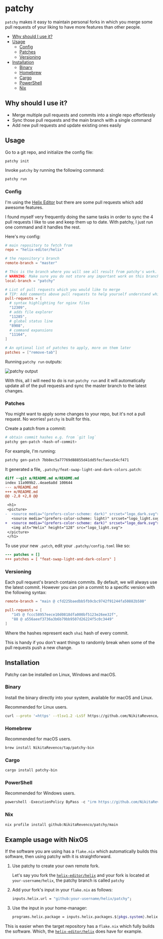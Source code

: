 # patchy

`patchy` makes it easy to maintain personal forks in which you merge some pull requests of your liking to have more features than other people.

- [Why should I use it?](#why-should-i-use-it)
- [Usage](#usage)
  - [Config](#config)
  - [Patches](#patches)
  - [Versioning](#versioning)
- [Installation](#installation)
  - [Binary](#binary)
  - [Homebrew](#homebrew)
  - [Cargo](#cargo)
  - [PowerShell](#powershell)
  - [Nix](#nix)

## Why should I use it?

- Merge multiple pull requests and commits into a single repo effortlessly
- Sync those pull requests and the main branch with a single command
- Add new pull requests and update existing ones easily

## Usage

Go to a git repo, and initialize the config file:

```sh
patchy init
```

Invoke `patchy` by running the following command:

```sh
patchy run
```

### Config

I'm using the [Helix Editor](https://github.com/helix-editor/helix) but there are some pull requests which add awesome features.

I found myself very frequently doing the same tasks in order to sync the 4 pull requests I like to use and keep them up to date. With patchy, I just run one command and it handles the rest.

Here's my config:

```toml
# main repository to fetch from
repo = "helix-editor/helix"

# the repository's branch
remote-branch = "master"

# This is the branch where you will see all result from patchy's work. Set it to any branch you want.
# WARNING: Make sure you do not store any important work on this branch. It will be erased.
local-branch = "patchy"

# List of pull requests which you would like to merge
# TIP: Add comments above pull requests to help yourself understand which PRs do what
pull-requests = [
  # syntax highlighting for nginx files
  "12309",
  # adds file explorer
  "11285",
  # global status line
  "8908",
  # command expansions
  "11164",
]

# An optional list of patches to apply, more on them later
patches = ["remove-tab"]
```

Running `patchy run` outputs:

![patchy output](https://github.com/user-attachments/assets/c0076588-6e57-4a80-9d05-955a4dff2580)

With this, all I will need to do is run `patchy run` and it will automatically update all of the pull requests and sync the master branch to the latest changes.

### Patches

You might want to apply some changes to your repo, but it's not a pull request. No worries! `patchy` is built for this.

Create a patch from a commit:

```sh
# obtain commit hashes e.g. from `git log`
patchy gen-patch <hash-of-commit>
```

For example, I'm running:

```sh
patchy gen-patch 7bb8ec5a77769d88855d41dd5fecfaece54cf471
```

It generated a file, `.patchy/feat-swap-light-and-dark-colors.patch`:

```patch
diff --git a/README.md m/README.md
index 11a909b2..4eae6a8d 100644
--- a/README.md
+++ m/README.md
@@ -2,8 +2,8 @@

 <h1>
 <picture>
-  <source media="(prefers-color-scheme: dark)" srcset="logo_dark.svg">
   <source media="(prefers-color-scheme: light)" srcset="logo_light.svg">
+  <source media="(prefers-color-scheme: dark)" srcset="logo_dark.svg">
   <img alt="Helix" height="128" src="logo_light.svg">
 </picture>
 </h1>
```

To use your new `.patch`, edit your `.patchy/config.toml` like so:

```diff
--- patches = []
+++ patches = [ "feat-swap-light-and-dark-colors" ]
```

### Versioning

Each pull request's branch contains commits. By default, we will always use the latest commit. However you can pin a commit to a specific version with the following syntax:

```toml
remote-branch = "main @ cfd225baedbb5fb9cbc9742f91244fa50882b580"

pull-requests = [
   "145 @ fccc58957eece10d0818dfa000bf5123e26ee32f",
   "88 @ a556aeef3736a3b6b79bb9507d26224f5c0c3449"
]
```

Where the hashes represent each `sha1` hash of every commit.

This is handy if you don't want things to randomly break when some of the pull requests push a new change.

## Installation

Patchy can be installed on Linux, Windows and macOS.

### Binary

Install the binary directly into your system, available for macOS and Linux.

Recommended for Linux users.

```bash
curl --proto '=https' --tlsv1.2 -LsSf https://github.com/NikitaRevenco/patchy/releases/latest/download/patchy-installer.sh | sh
```

### Homebrew

Recommended for macOS users.

```bash
brew install NikitaRevenco/tap/patchy-bin
```

### Cargo

```bash
cargo install patchy-bin
```

### PowerShell

Recommended for Windows users.

```powershell
powershell -ExecutionPolicy ByPass -c "irm https://github.com/NikitaRevenco/patchy/releases/latest/download/patchy-installer.ps1 | iex"
```

### Nix

```bash
nix profile install github:NikitaRevenco/patchy/main
```

## Example usage with NixOS

If the software you are using has a `flake.nix` which automatically builds this software, then using patchy with it is straightforward.

1. Use patchy to create your own remote fork.

   Let's say you fork the [`helix-editor/helix`](https://github.com/helix-editor/helix) and your fork is located at `your-username/helix`, the patchy branch is called `patchy`

1. Add your fork's input in your `flake.nix` as follows:

   ```nix
   inputs.helix.url = "github:your-username/helix/patchy";
   ```

1. Use the input in your home-manager:

   ```nix
   programs.helix.package = inputs.helix.packages.${pkgs.system}.helix;
   ```

This is easier when the target repository has a `flake.nix` which fully builds the software. Which, the [`helix-editor/helix`](https://github.com/helix-editor/helix) does have for example.
